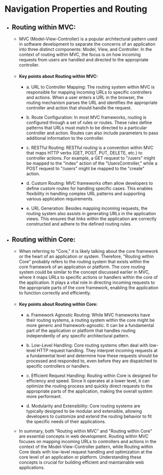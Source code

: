 # Navigation Properties and Routing

- ## Routing within MVC:
    - MVC (Model-View-Controller) is a popular architectural pattern used in software development to separate the concerns of an application into three distinct components: Model, View, and Controller. In the context of routing within MVC, the focus is on how incoming requests from users are handled and directed to the appropriate controller.

    - #### Key points about Routing within MVC:

        - a. URL to Controller Mapping: The routing system within MVC is responsible for mapping incoming URLs to specific controllers and actions. When a user enters a URL in the browser, the routing mechanism parses the URL and identifies the appropriate controller and action that should handle the request.

        - b. Route Configuration: In most MVC frameworks, routing is configured through a set of rules or routes. These rules define patterns that URLs must match to be directed to a particular controller and action. Routes can also include parameters to pass additional information to the controller.

        - c. RESTful Routing: RESTful routing is a convention within MVC that maps HTTP verbs (GET, POST, PUT, DELETE, etc.) to controller actions. For example, a GET request to "/users" might be mapped to the "index" action of the "UsersController," while a POST request to "/users" might be mapped to the "create" action.

        - d. Custom Routing: MVC frameworks often allow developers to define custom routes for handling specific cases. This enables flexibility in handling complex URL patterns and supporting various application requirements.

        - e. URL Generation: Besides mapping incoming requests, the routing system also assists in generating URLs in the application views. This ensures that links within the application are correctly constructed and adhere to the defined routing rules.

- ## Routing within Core:
    - When referring to "Core," it is likely talking about the core framework or the heart of an application or system. Therefore, "Routing within Core" probably refers to the routing system that exists within the core framework of an application or platform. The core routing system could be similar to the concept discussed earlier in MVC, where it maps URLs to specific actions or handlers within the core of the application. It plays a vital role in directing incoming requests to the appropriate parts of the core framework, enabling the application to function correctly and efficiently.

    - #### Key points about Routing within Core:

        - a. Framework Agnostic Routing: While MVC frameworks have their routing systems, a routing system within the core might be more generic and framework-agnostic. It can be a fundamental part of the application or platform that handles routing independently of any specific architectural pattern.

        - b. Low-Level Handling: Core routing systems often deal with low-level HTTP request handling. They interpret incoming requests at a fundamental level and determine how these requests should be processed and responded to, even before they are dispatched to specific controllers or handlers.

        - c. Efficient Request Handling: Routing within Core is designed for efficiency and speed. Since it operates at a lower level, it can optimize the routing process and quickly direct requests to the appropriate parts of the application, making the overall system more performant.

        - d. Modularity and Extensibility: Core routing systems are typically designed to be modular and extensible, allowing developers to customize and extend the routing behavior to fit the specific needs of their applications.

    - In summary, both "Routing within MVC" and "Routing within Core" are essential concepts in web development. Routing within MVC focuses on mapping incoming URLs to controllers and actions in the context of the Model-View-Controller pattern, while Routing within Core deals with low-level request handling and optimization at the core level of an application or platform. Understanding these concepts is crucial for building efficient and maintainable web applications.
